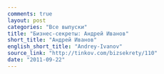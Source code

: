 ```yaml
---
comments: true
layout: post
categories: "Все выпуски"
title: "Бизнес-секреты: Андрей Иванов"
short_title: "Андрей Иванов"
english_short_title: "Andrey-Ivanov"
source_link: "http://tinkov.com/bizsekrety/110"
date: "2011-09-22"
---
```

